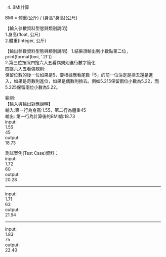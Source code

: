 4. BMI計算

BMI = 體重(公斤) / (身高*身高)(公尺)  

【輸入參數資料型態與類別說明】  
1.身高(float, 公尺)  
2.體重(Integer, 公斤)  


【輸出參數資料型態與類別說明】
1.結果須輸出到小數點第二位，print(format(bmi, '.2f'))  
2.第三位按照四捨六入五看偶規則進行數字簡化  
四捨六入五看偶規則:  
保留位數的後一位如果是5，要根據應看尾數「5」的前一位決定是捨去還是進入，如果是奇數則進位，如果是偶數則捨去。例如5.215保留兩位小數為5.22，而 5.225保留兩位小數為5.22。  

範例:  
【輸入與輸出對應說明】  
輸入:第一行為身高:1.55，第二行為體重45  
輸出: 第一行為計算後的BMI值:18.73  
input:  
1.55  
45  
output:  
18.73  

測試案例(Test Case)資料：  
input:  
1.72  
60  
output:  
20.28  

-------------------------------

input:  
1.71  
63  
output:  
21.54  

--------------------------------
input:  
1.83  
75  
output:  
22.40  
